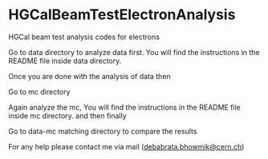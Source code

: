 # HGCalBeamTestElectronAnalysis
HGCal beam test analysis codes for electrons

Go to data directory to analyze data first. You will find the instructions in the README file inside data directory.

Once you are done with the analysis of data then 

Go to mc directory

Again analyze the mc, You will find the instructions in the README file inside mc directory. and then finally

Go to data-mc matching directory to compare the results

For any help please contact me via mail (debabrata.bhowmik@cern.ch)
